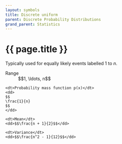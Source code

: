 ```yaml
---
layout: symbols
title: Discrete uniform
parent: Discrete Probability Distributions
grand_parent: Statistics
---
```


# {{ page.title }}

Typically used for equally likely events labelled 1 to <em>n</em>.

<dl>
    <dt>Range</dt>
    <dd>$$1, \ldots, n$$</dd>

    <dt>Probability mass function p(x)</dt>
    <dd>
    $$
    \frac{1}{n}
    $$
    </dd>

    <dt>Mean</dt>
    <dd>$$\frac{n + 1}{2}$$</dd>

    <dt>Variance</dt>
    <dd>$$\frac{n^2 - 1}{12}$$</dd>
</dl>
